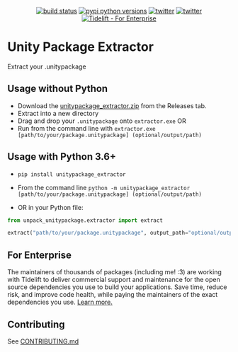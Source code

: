 <p align="center">
    <a href="https://github.com/Cobertos/unitypackage_extractor/actions" target="_blank"><img alt="build status" src="https://github.com/Cobertos/unitypackage_extractor/workflows/Package%20Tests/badge.svg"></a>
    <a href="https://pypi.org/project/unitypackage_extractor/" target="_blank"><img alt="pypi python versions" src="https://img.shields.io/pypi/pyversions/unitypackage_extractor.svg"></a>
    <a href="https://twitter.com/cobertos" target="_blank"><img alt="twitter" src="https://img.shields.io/badge/twitter-%40cobertos-0084b4.svg"></a>
    <a href="https://cobertos.com" target="_blank"><img alt="twitter" src="https://img.shields.io/badge/website-cobertos.com-888888.svg"></a>
    <a href="https://tidelift.com/subscription/pkg/pypi-unitypackage-extractor?utm_source=pypi-unitypackage-extractor&utm_medium=referral&utm_campaign=readme" target="_blank"><img alt="Tidelift - For Enterprise" src="https://img.shields.io/static/v1?logo=data:image/png;base64,iVBORw0KGgoAAAANSUhEUgAAAA4AAAAMCAYAAABSgIzaAAAAAXNSR0IArs4c6QAAAARnQU1BAACxjwv8YQUAAAAJcEhZcwAADsMAAA7DAcdvqGQAAACjSURBVChTrZAxDoJAEEV3oNGCQk6ihYXH8hhehmt4DCoaGwsrE+L4f/LByboQC1/ymM2fmYRdc/chpbSDOSfVq2rkXuHTwG1Bk6Vew8UWboL8gxxmcaatzGyEz0mEDslLEo8zcFT+AXfu4RnyTHnu1V4GQwdVPhzvOGerYKiGF7iXPNdqL4OhDpJpkXRqz/BVc46qka+stPgTf128wUcms0BKbwwmZGRFmSUVAAAAAElFTkSuQmCC&message=For%20Enterprise&color=F6914D&label=%7F"></a>
</p>

# Unity Package Extractor

Extract your .unitypackage

## Usage without Python

* Download the [unitypackage_extractor.zip](https://github.com/Cobertos/unitypackage_extractor/releases/latest) from the Releases tab.
* Extract into a new directory
* Drag and drop your `.unitypackage` onto `extractor.exe` OR
* Run from the command line with `extractor.exe [path/to/your/package.unitypackage] (optional/output/path)`

## Usage with Python 3.6+

* `pip install unitypackage_extractor`

* From the command line `python -m unitypackage_extractor [path/to/your/package.unitypackage] (optional/output/path)`

* OR in your Python file:

```python
from unpack_unitypackage.extractor import extract

extract("path/to/your/package.unitypackage", output_path="optional/output/path")
```

## For Enterprise

The maintainers of thousands of packages (including me! :3) are working with Tidelift to deliver commercial support and maintenance for the open source dependencies you use to build your applications. Save time, reduce risk, and improve code health, while paying the maintainers of the exact dependencies you use. [Learn more.](https://tidelift.com/subscription/pkg/pypi-unitypackage-extractor?utm_source=pypi-unitypackage-extractor&utm_medium=referral&utm_campaign=readme)

## Contributing
See [CONTRIBUTING.md](https://github.com/Cobertos/md2notion/blob/master/CONTRIBUTING.md)